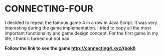 # CONNECTING-FOUR
I decided to repeat the famous game 4 in a row in Java Script. It was very interesting during the game implementation. I tried to copy all the most important functionality and game design concept. For the first game in my life, I think it turned out not bad

__Follow the link to see the game http://connecting4.xyz/(bold)__
